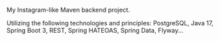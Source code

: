 My Instagram-like Maven backend project.

Utilizing the following technologies and principles:
PostgreSQL, 
Java 17, 
Spring Boot 3, 
REST, 
Spring HATEOAS, 
Spring Data, 
Flyway...
